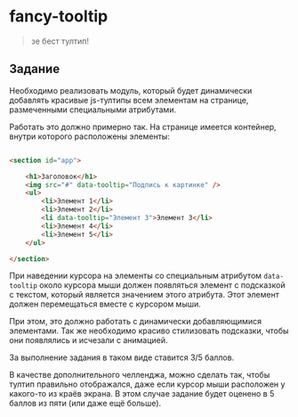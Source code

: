 # fancy-tooltip

> зе бест тултип!

## Задание

Необходимо реализовать модуль, который будет динамически добавлять красивые js-тултипы всем элементам на странице, размеченными специальными атрибутами.

Работать это должно примерно так. На странице имеется контейнер, внутри которого расположены элементы:

```html

<section id="app">

	<h1>Заголовок</h1>
	<img src="#" data-tooltip="Подпись к картинке" />
	<ul>
		<li>Элемент 1</li>
		<li>Элемент 2</li>
		<li data-tooltip="Элемент 3">Элемент 3</li>
		<li>Элемент 4</li>
		<li>Элемент 5</li>
	</ul>

</section>

```

При наведении курсора на элементы со специальным атрибутом `data-tooltip` около курсора мыши должен появляться элемент с подсказкой с текстом, который является значением этого атрибута. Этот элемент должен перемещаться вместе с курсором мыши.

При этом, это должно работать с динамически добавляющимися элементами. Так же необходимо красиво стилизовать подсказки, чтобы они появлялись и исчезали с анимацией.

За выполнение задания в таком виде ставится 3/5 баллов.

В качестве дополнительного челленджа, можно сделать так, чтобы тултип правильно отображался, даже если курсор мыши расположен у какого-то из краёв экрана. В этом случае задание будет оценено в 5 баллов из пяти (или даже ещё больше).
